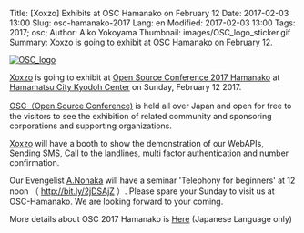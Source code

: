 Title: [Xoxzo] Exhibits at OSC Hamanako on February 12
Date: 2017-02-03 13:00
Slug: osc-hamanako-2017
Lang: en
Modified: 2017-02-03 13:00
Tags: 2017; osc; 
Author: Aiko Yokoyama
Thumbnail: images/OSC_logo_sticker.gif
Summary: Xoxzo is going to exhibit at OSC Hamanako on February 12.

[![OSC_logo]({filename}/images/OSC_logo_sticker.gif)](https://www.ospn.jp/osc2017-hamanako/)

[Xoxzo](https://info.xoxzo.com/en/) is going to exhibit at [Open Source Conference 2017 Hamanako](https://www.ospn.jp/osc2017-hamanako/) at [Hamamatsu City Kyodoh Center](http://www.machien-hamamatsu.jp/) on Sunday, February 12 2017.

[OSC（Open Source Conference)](https://www.ospn.jp/) is held all over Japan and open for free to the visitors to see the exhibition of related community and sponsoring corporations and supporting organizations.

[Xoxzo](https://info.xoxzo.com/ja/) will have a booth to show the demonstration of our WebAPIs, Sending SMS, Call to the landlines, multi factor authentication and number confirmation.

Our Evengelist [A.Nonaka](https://info.xoxzo.com/en/team/) will have a seminar 'Telephony for beginners' at 12 noon （ http://bit.ly/2jDSAjZ ）. Please spare your Sunday to visit us at OSC-Hamanako. We are looking forward to your coming.

More details about OSC 2017 Hamanako is [Here](https://www.ospn.jp/osc2017-hamanako/) (Japanese Language only)



